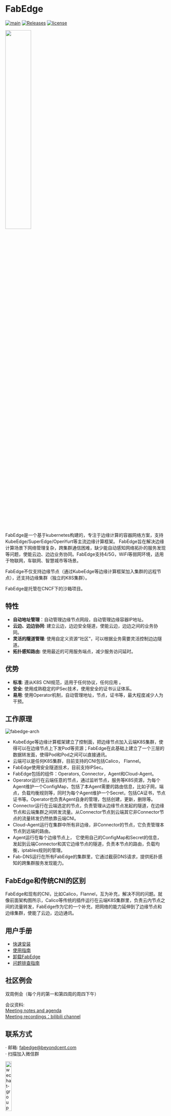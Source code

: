 # FabEdge

[![main](https://github.com/FabEdge/fabedge/actions/workflows/main.yml/badge.svg)](https://github.com/FabEdge/fabedge/actions/workflows/main.yml)
[![Releases](https://img.shields.io/github/release/fabedge/fabedge/all.svg?style=flat-square)](https://github.com/fabedge/fabedge/releases)
[![license](https://img.shields.io/badge/License-Apache%202.0-blue.svg)](https://github.com/FabEdge/fabedge/blob/main/LICENSE)

<img src="https://user-images.githubusercontent.com/88021699/132610524-c5adcbd3-d49a-4de4-94de-dab46d4a2ed5.jpg" width="40%">  

FabEdge是一个基于kubernetes构建的，专注于边缘计算的容器网络方案，支持KubeEdge/SuperEdge/OpenYurt等主流边缘计算框架。 FabEdge旨在解决边缘计算场景下网络管理复杂，跨集群通信困难，缺少能自动感知网络拓扑的服务发现等问题，使能云边、边边业务协同。FabEdge支持4/5G，WiFi等弱网环境，适用于物联网，车联网、智慧城市等场景。

FabEdge不仅支持边缘节点（通过KubeEdge等边缘计算框架加入集群的远程节点），还支持边缘集群（独立的K8S集群）。

FabEdge是托管在CNCF下的沙箱项目。

## 特性

* **自动地址管理**：自动管理边缘节点网段，自动管理边缘容器IP地址。
* **云边、边边协同**: 建立云边，边边安全隧道，使能云边，边边之间的业务协同。  
* **灵活的隧道管理**:  使用自定义资源“社区”，可以根据业务需要灵活控制边边隧道。
* **拓扑感知路由**: 使用最近的可用服务端点，减少服务访问延时。

## 优势

* **标准**: 遵从K8S CNI规范，适用于任何协议，任何应用 。
* **安全**: 使用成熟稳定的IPSec技术，使用安全的证书认证体系。 
* **易用**: 使用Operator机制，自动管理地址，节点，证书等，最大程度减少人为干预。

## 工作原理

<img src="docs/images/FabEdge-Arch.png" alt="fabedge-arch"/>

* KubeEdge等边缘计算框架建立了控制面，把边缘节点加入云端K8S集群，使得可以在边缘节点上下发Pod等资源；FabEdge在此基础上建立了一个三层的数据转发面，使得Pod和Pod之间可以直接通讯。
* 云端可以是任何K8S集群，目前支持的CNI包括Calico， Flannel。
* FabEdge使用安全隧道技术，目前支持IPSec。
* FabEdge包括的组件：Operators, Connector，Agent和Cloud-Agent。
* Operator运行在云端任意的节点，通过监听节点，服务等K8S资源，为每个Agent维护一个ConfigMap，包括了本Agent需要的路由信息，比如子网，端点，负载均衡规则等，同时为每个Agent维护一个Secret，包括CA证书，节点证书等。Operator也负责Agent自身的管理，包括创建，更新，删除等。
* Connector运行在云端选定的节点，负责管理从边缘节点发起的隧道，在边缘节点和云端集群之间转发流量。从Connector节点到云端其它非Connector节点的流量转发仍然依靠云端CNI。
* Cloud-Agent运行在集群中所有非边缘，非Connector的节点，它负责管理本节点到远端的路由。  
* Agent运行在每个边缘节点上， 它使用自己的ConfigMap和Secret的信息，发起到云端Connector和其它边缘节点的隧道，负责本节点的路由，负载均衡，iptables规则的管理。
* Fab-DNS运行在所有FabEdge的集群里，它通过截获DNS请求，提供拓扑感知的跨集群服务发现能力。

## FabEdge和传统CNI的区别 

FabEdge和现有的CNI，比如Calico，Flannel，互为补充，解决不同的问题。就像前面架构图所示，Calico等传统的插件运行在云端K8S集群里，负责云内节点之间的流量转发，FabEdge作为它的一个补充，把网络的能力延伸到了边缘节点和边缘集群，使能了云边，边边通讯。

## 用户手册

* [快速安装](docs/get-started_zh.md)
* [使用指南](docs/user-guide.md)
* [卸载FabEdge](docs/uninstall.md)
* [问题排查指南](docs/troubleshooting-guide.md)

## 社区例会

双周例会（每个月的第一和第四周的周四下午） 

会议资料:  
[Meeting notes and agenda](https://shimo.im/docs/Wwt9TdGqgVvpDHJt)    
[Meeting recordings：bilibili channel](https://space.bilibili.com/524926244?spm_id_from=333.1007.0.0)  

## 联系方式

· 邮箱: fabedge@beyondcent.com  
· 扫描加入微信群

<img src="docs/images/wechat-group-qr-code.jpg" alt="wechat-group" style="width: 20%"/>

## 贡献

如果您有兴趣成为一个贡献者，也有兴趣加入FabEdge的开发，请查看[CONTRIBUTING](./CONTRIBUTING.md)获取更多关于如何提交 Patch 和贡献的流程

请务必阅读并遵守我们的[行为准则](./CODE_OF_CONDUCT.md)

## 软件许可

FabEdge遵循Apache 2.0 许可。
